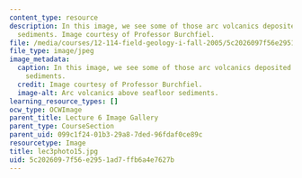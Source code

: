 ```yaml
---
content_type: resource
description: In this image, we see some of those arc volcanics deposited above seafloor
  sediments. Image courtesy of Professor Burchfiel.
file: /media/courses/12-114-field-geology-i-fall-2005/5c2026097f56e2951ad7ffb6a4e7627b_lec3photo15.jpg
file_type: image/jpeg
image_metadata:
  caption: In this image, we see some of those arc volcanics deposited above seafloor
    sediments.
  credit: Image courtesy of Professor Burchfiel.
  image-alt: Arc volcanics above seafloor sediments.
learning_resource_types: []
ocw_type: OCWImage
parent_title: Lecture 6 Image Gallery
parent_type: CourseSection
parent_uid: 099c1f24-01b3-29a8-7ded-96fdaf0ce89c
resourcetype: Image
title: lec3photo15.jpg
uid: 5c202609-7f56-e295-1ad7-ffb6a4e7627b
---
```


